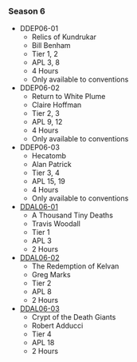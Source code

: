 ### Season 6
* DDEP06-01
    * Relics of Kundrukar
    * Bill Benham
    * Tier 1, 2
    * APL 3, 8
    * 4 Hours
    * Only available to conventions
* DDEP06-02
    * Return to White Plume
    * Claire Hoffman
    * Tier 2, 3
    * APL 9, 12
    * 4 Hours
    * Only available to conventions
* DDEP06-03
    * Hecatomb
    * Alan Patrick
    * Tier 3, 4
    * APL 15, 19
    * 4 Hours
    * Only available to conventions
* [DDAL06-01](http://www.dmsguild.com/product/209228/DDAL0601-A-Thousand-Tiny-Deaths-5e?affiliate_id=757342)
    * A Thousand Tiny Deaths
    * Travis Woodall
    * Tier 1
    * APL 3
    * 2 Hours
* [DDAL06-02](http://www.dmsguild.com/product/211249/DDAL0602-The-Redemption-of-Kelvan-5e?affiliate_id=757342)
    * The Redemption of Kelvan
    * Greg Marks
    * Tier 2
    * APL 8
    * 2 Hours
* [DDAL06-03](http://www.dmsguild.com/product/213029/DDAL0603-Crypt-of-the-Death-Giants-5e?affiliate_id=757342)
    * Crypt of the Death Giants
    * Robert Adducci
    * Tier 4
    * APL 18
    * 2 Hours
